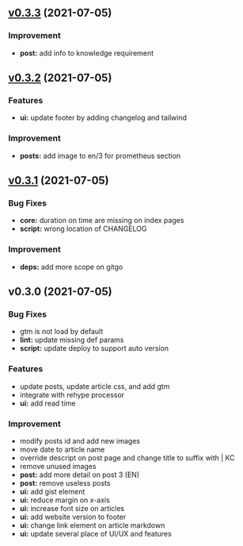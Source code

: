 
<a name="v0.3.3"></a>
## [v0.3.3](https://github.com/kamontat/blog/compare/v0.3.2...v0.3.3) (2021-07-05)

### Improvement

* **post:** add info to knowledge requirement


<a name="v0.3.2"></a>
## [v0.3.2](https://github.com/kamontat/blog/compare/v0.3.1...v0.3.2) (2021-07-05)

### Features

* **ui:** update footer by adding changelog and tailwind

### Improvement

* **posts:** add image to en/3 for prometheus section


<a name="v0.3.1"></a>
## [v0.3.1](https://github.com/kamontat/blog/compare/v0.3.0...v0.3.1) (2021-07-05)

### Bug Fixes

* **core:** duration on time are missing on index pages
* **script:** wrong location of CHANGELOG

### Improvement

* **deps:** add more scope on gitgo


<a name="v0.3.0"></a>
## v0.3.0 (2021-07-05)

### Bug Fixes

* gtm is not load by default
* **lint:** update missing def params
* **script:** update deploy to support auto version

### Features

* update posts, update article css, and add gtm
* integrate with rehype processor
* **ui:** add read time

### Improvement

* modify posts id and add new images
* move date to article name
* override descript on post page and change title to suffix with | KC
* remove unused images
* **post:** add more detail on post 3 (EN)
* **post:** remove useless posts
* **ui:** add gist element
* **ui:** reduce margin on x-axis
* **ui:** increase font size on articles
* **ui:** add website version to footer
* **ui:** change link element on article markdown
* **ui:** update several place of UI/UX and features

